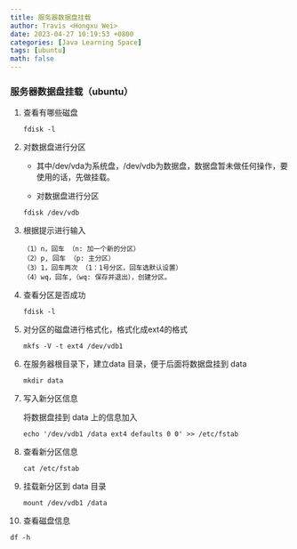 ```yaml
---
title: 服务器数据盘挂载
author: Travis <Hongxu Wei>
date: 2023-04-27 10:19:53 +0800
categories: [Java Learning Space]
tags: [ubuntu]
math: false
---
```




### 服务器数据盘挂载（ubuntu）



1. 查看有哪些磁盘

   ```shell
   fdisk -l
   ```

2. 对数据盘进行分区

   - 其中/dev/vda为系统盘，/dev/vdb为数据盘，数据盘暂未做任何操作，要使用的话，先做挂载。

   - 对数据盘进行分区

   ```shell
   fdisk /dev/vdb
   ```

3. 根据提示进行输入

   ```
   （1）n，回车 （n: 加一个新的分区）
   （2）p, 回车 （p: 主分区）
   （3）1，回车两次 （1：1号分区，回车选默认设置）
   （4）wq，回车,（wq: 保存并退出），创建分区。
   ```

4. 查看分区是否成功

   ```shell
   fdisk -l
   ```

5. 对分区的磁盘进行格式化，格式化成ext4的格式

   ```shell
   mkfs -V -t ext4 /dev/vdb1
   ```

6. 在服务器根目录下，建立data 目录，便于后面将数据盘挂到 data

   ```shell
   mkdir data
   ```

7. 写入新分区信息

   将数据盘挂到 data 上的信息加入

   ```shell
   echo '/dev/vdb1 /data ext4 defaults 0 0' >> /etc/fstab
   ```

8. 查看新分区信息

   ```shell
   cat /etc/fstab
   ```

9. 挂载新分区到 data 目录

   ```shell
   mount /dev/vdb1 /data
   ```

10. 查看磁盘信息

   ```shell
   df -h
   ```

